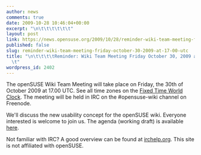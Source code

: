 ```yaml
---
author: news
comments: true
date: 2009-10-28 10:46:04+00:00
excerpt: "\n\t\t\t\t\t\t"
layout: post
link: https://news.opensuse.org/2009/10/28/reminder-wiki-team-meeting-friday-october-30-2009-at-17-00-utc/
published: false
slug: reminder-wiki-team-meeting-friday-october-30-2009-at-17-00-utc
title: "\n\t\t\t\tReminder: Wiki Team Meeting Friday October 30, 2009 at 17.00 UTC\t\
  \t"
wordpress_id: 2402
---
```

The openSUSE Wiki Team Meeting will take place on Friday, the 30th of October 2009 at 17.00 UTC. See all time zones on the [Fixed Time World Clock](http://tinyurl.com/yhvmycg). The meeting will be held in IRC on the #opensuse-wiki channel on Freenode.

We'll discuss the new usability concept for the openSUSE wiki. Everyone interested is welcome to join us. The agenda (working draft) is available [here](http://lists.opensuse.org/opensuse-wiki/2009-10/msg00100.html).

Not familiar with IRC? A good overview can be found at [irchelp.org](http://www.irchelp.org/). This site is not affiliated with openSUSE.		
